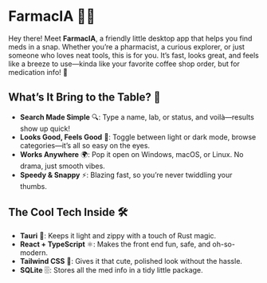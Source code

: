 # FarmacIA 💊✨

Hey there! Meet **FarmacIA**, a friendly little desktop app that helps you find meds in a snap. Whether you’re a pharmacist, a curious explorer, or just someone who loves neat tools, this is for you. It’s fast, looks great, and feels like a breeze to use—kinda like your favorite coffee shop order, but for medication info! 🌟

## What’s It Bring to the Table? 🚀

- **Search Made Simple** 🔍: Type a name, lab, or status, and voilà—results show up quick!
- **Looks Good, Feels Good** 🎨: Toggle between light or dark mode, browse categories—it’s all so easy on the eyes.
- **Works Anywhere** 🌍: Pop it open on Windows, macOS, or Linux. No drama, just smooth vibes.
- **Speedy & Snappy** ⚡: Blazing fast, so you’re never twiddling your thumbs.

## The Cool Tech Inside 🛠️

- **Tauri** 🦀: Keeps it light and zippy with a touch of Rust magic.
- **React + TypeScript** ⚛️: Makes the front end fun, safe, and oh-so-modern.
- **Tailwind CSS** 💅: Gives it that cute, polished look without the hassle.
- **SQLite** 🗄️: Stores all the med info in a tidy little package.
